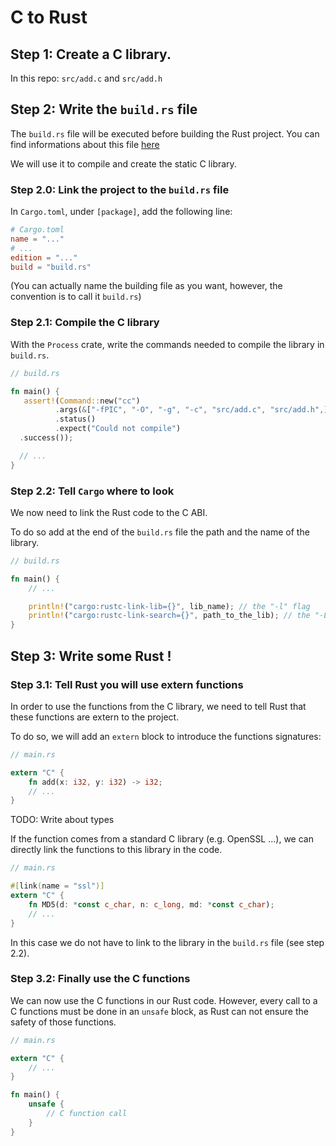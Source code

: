 # C to Rust

## Step 1: Create a C library.

In this repo: ``src/add.c`` and ``src/add.h``

## Step 2: Write the ``build.rs`` file

The ``build.rs`` file will be executed before building the Rust project.
You can find informations about this file [here](https://doc.rust-lang.org/cargo/reference/build-scripts.html)

We will use it to compile and create the static C library.

### Step 2.0: Link the project to the ``build.rs`` file

In ``Cargo.toml``, under ``[package]``, add the following line:

```toml
# Cargo.toml
name = "..."
# ...
edition = "..."
build = "build.rs"
```

(You can actually name the building file as you want, however, the convention is to call it ``build.rs``)

### Step 2.1: Compile the C library

With the ``Process`` crate, write the commands needed to compile the library in ``build.rs``.

```rust
// build.rs

fn main() {
   assert!(Command::new("cc")
          .args(&["-fPIC", "-O", "-g", "-c", "src/add.c", "src/add.h",])
          .status()
          .expect("Could not compile")
  .success());

  // ...
}
```
### Step 2.2: Tell ``Cargo`` where to look

We now need to link the Rust code to the C ABI.

To do so add at the end of the ``build.rs`` file the path and the name of the library.

```rust
// build.rs

fn main() {
    // ...

    println!("cargo:rustc-link-lib={}", lib_name); // the "-l" flag
    println!("cargo:rustc-link-search={}", path_to_the_lib); // the "-L" flag
}
```

## Step 3: Write some Rust !

### Step 3.1: Tell Rust you will use extern functions

In order to use the functions from the C library, we need to tell Rust that these functions are extern to the project.

To do so, we will add an ``extern`` block to introduce the functions signatures:

```rust
// main.rs

extern "C" {
    fn add(x: i32, y: i32) -> i32;
    // ...
}
```
TODO: Write about types

If the function comes from a standard C library (e.g. OpenSSL ...), we can directly link the functions to this library in the code.

```rust
// main.rs

#[link(name = "ssl")]
extern "C" {
    fn MD5(d: *const c_char, n: c_long, md: *const c_char);
    // ...
}
```
In this case we do not have to link to the library in the ``build.rs`` file (see step 2.2).

### Step 3.2: Finally use the C functions

We can now use the C functions in our Rust code.
However, every call to a C functions must be done in an ``unsafe`` block, as Rust can not ensure the safety of those functions.

```rust
// main.rs

extern "C" {
    // ...
}

fn main() {
    unsafe {
        // C function call
    }
}
```
